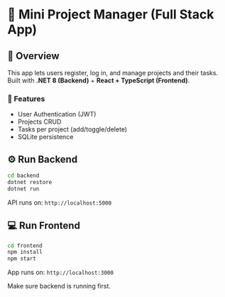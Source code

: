 # 🧠 Mini Project Manager (Full Stack App)

## 📖 Overview
This app lets users register, log in, and manage projects and their tasks.  
Built with **.NET 8 (Backend)** + **React + TypeScript (Frontend)**.

### 🔐 Features
- User Authentication (JWT)
- Projects CRUD
- Tasks per project (add/toggle/delete)
- SQLite persistence

## ⚙️ Run Backend
```bash
cd backend
dotnet restore
dotnet run
```
API runs on: `http://localhost:5000`

## 💻 Run Frontend
```bash
cd frontend
npm install
npm start
```
App runs on: `http://localhost:3000`

Make sure backend is running first.
